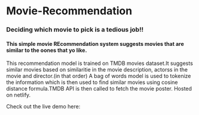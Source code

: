 # Movie-Recommendation

### Deciding which movie to pick is a tedious job!!

#### This simple movie REcommendation system suggests movies that are similar to the oones that yo like.

This recommendation model is trained on TMDB movies dataset.It suggests similar movies based on similaritie in the movie description, actorss in the movie and director.(in that order)
A bag of words model is used to tokenize the information which is then used to find similar movies using cosine distance formula.TMDB API is then called to fetch the movie poster.
Hosted on netlify.

Check out the live demo here:
